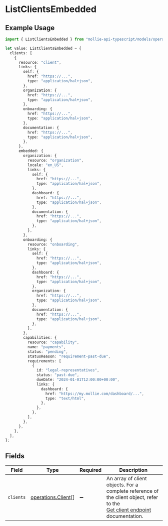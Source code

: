 # ListClientsEmbedded

## Example Usage

```typescript
import { ListClientsEmbedded } from "mollie-api-typescript/models/operations";

let value: ListClientsEmbedded = {
  clients: [
    {
      resource: "client",
      links: {
        self: {
          href: "https://...",
          type: "application/hal+json",
        },
        organization: {
          href: "https://...",
          type: "application/hal+json",
        },
        onboarding: {
          href: "https://...",
          type: "application/hal+json",
        },
        documentation: {
          href: "https://...",
          type: "application/hal+json",
        },
      },
      embedded: {
        organization: {
          resource: "organization",
          locale: "en_US",
          links: {
            self: {
              href: "https://...",
              type: "application/hal+json",
            },
            dashboard: {
              href: "https://...",
              type: "application/hal+json",
            },
            documentation: {
              href: "https://...",
              type: "application/hal+json",
            },
          },
        },
        onboarding: {
          resource: "onboarding",
          links: {
            self: {
              href: "https://...",
              type: "application/hal+json",
            },
            dashboard: {
              href: "https://...",
              type: "application/hal+json",
            },
            organization: {
              href: "https://...",
              type: "application/hal+json",
            },
            documentation: {
              href: "https://...",
              type: "application/hal+json",
            },
          },
        },
        capabilities: {
          resource: "capability",
          name: "payments",
          status: "pending",
          statusReason: "requirement-past-due",
          requirements: [
            {
              id: "legal-representatives",
              status: "past-due",
              dueDate: "2024-01-01T12:00:00+00:00",
              links: {
                dashboard: {
                  href: "https://my.mollie.com/dashboard/...",
                  type: "text/html",
                },
              },
            },
          ],
        },
      },
    },
  ],
};
```

## Fields

| Field                                                                                                                                    | Type                                                                                                                                     | Required                                                                                                                                 | Description                                                                                                                              |
| ---------------------------------------------------------------------------------------------------------------------------------------- | ---------------------------------------------------------------------------------------------------------------------------------------- | ---------------------------------------------------------------------------------------------------------------------------------------- | ---------------------------------------------------------------------------------------------------------------------------------------- |
| `clients`                                                                                                                                | [operations.Client](../../models/operations/client.md)[]                                                                                 | :heavy_minus_sign:                                                                                                                       | An array of client objects. For a complete reference of the client object, refer to the<br/>[Get client endpoint](get-client) documentation. |